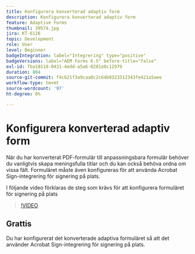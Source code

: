 ```yaml
---
title: Konfigurera konverterad adaptiv form
description: Konfigurera konverterad adaptiv form
feature: Adaptive Forms
thumbnail: 39574.jpg
jira: KT-6126
topic: Development
role: User
level: Beginner
badgeIntegration: label="Integrering" type="positive"
badgeVersions: label="AEM Forms 6.5" before-title="false"
exl-id: fba18118-0431-4edd-a5a6-0281e8c12979
duration: 804
source-git-commit: f4c621f3a9caa8c2c64b8323312343fe421a5aee
workflow-type: tm+mt
source-wordcount: '97'
ht-degree: 0%

---
```


# Konfigurera konverterad adaptiv form

När du har konverterat PDF-formulär till anpassningsbara formulär behöver du vanligtvis skapa meningsfulla titlar och du kan också behöva ordna om vissa fält. Formuläret måste även konfigureras för att använda Acrobat Sign-integrering för signering på plats.

I följande video förklaras de steg som krävs för att konfigurera formuläret för signering på plats

>[!VIDEO](https://video.tv.adobe.com/v/39574?quality=12&learn=on)

## Grattis

Du har konfigurerat det konverterade adaptiva formuläret så att det använder Acrobat Sign-integrering för signering på plats.

